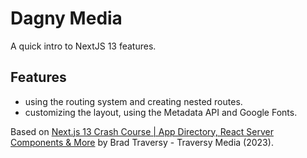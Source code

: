 # Dagny Media

A quick intro to NextJS 13 features.

<!-- <p align="center">
    <img src="screenshot.png">
</p> -->

## Features

- using the routing system and creating nested routes.
- customizing the layout, using the Metadata API and Google Fonts.

Based on [Next.js 13 Crash Course | App Directory, React Server Components & More](https://www.youtube.com/watch?v=Y6KDk5iyrYE) by Brad Traversy - Traversy Media (2023).
